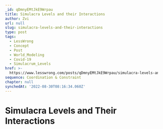 ```yaml
---
_id: qDmnyEMtJkE9Wrpau
title: Simulacra Levels and their Interactions
author: Zvi
url: null
slug: simulacra-levels-and-their-interactions
type: post
tags:
  - LessWrong
  - Concept
  - Post
  - World_Modeling
  - Covid-19
  - Simulacrum_Levels
href: >-
  https://www.lesswrong.com/posts/qDmnyEMtJkE9Wrpau/simulacra-levels-and-their-interactions
sequence: Coordination & Constraint
chapter: null
synchedAt: '2022-08-30T08:16:34.060Z'
---
```


# Simulacra Levels and Their Interactions
